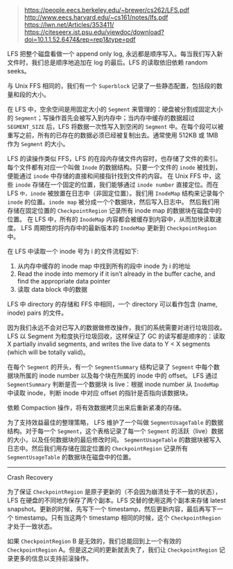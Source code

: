 > https://people.eecs.berkeley.edu/~brewer/cs262/LFS.pdf
> http://www.eecs.harvard.edu/~cs161/notes/lfs.pdf
> https://lwn.net/Articles/353411/
> https://citeseerx.ist.psu.edu/viewdoc/download?doi=10.1.1.52.6474&rep=rep1&type=pdf

LFS 把整个磁盘看做一个 append only log, 永远都是顺序写入。每当我们写入新文件时，我们总是顺序地追加在 log 的最后。LFS 的读取依旧依赖 random seeks。

与 Unix FFS 相同的，我们有一个 `Superblock` 记录了一些静态配置，包括段的数量和段的大小。

在 LFS 中，空余空间是用固定大小的 `Segment` 来管理的：硬盘被分割成固定大小的 `Segment`；写操作首先会被写入到内存中；当内存中缓存的数据超过 `SEGMENT_SIZE` 后，LFS 将数据一次性写入到空闲的 `Segment` 中。在每个段可以被重写之前，所有的已存在的数据必须已经被复制出去。通常使用 512KB 或 1MB 作为 `Segment` 的大小。

LFS 的读操作类似 FFS，LFS 的在段内存储文件内容时，也存储了文件的索引。每个文件都有对应一个叫做 `Inode` 的数据结构。只要一个文件的 `inode` 被找到，便能通过 `inode` 中存储的直接和间接指针找到文件的内容。
在 Unix FFS 中，这些 `inode` 存储在一个固定的位置，我们能够通过 `inode number` 直接定位。而在 LFS `中，inode` 被放置在日志中（非固定位置）。我们用 `InodeMap` 结构来记录每个 `inode` 的位置。`inode map` 被分成一个个数据块，然后写入日志中。
然后我们用存储在固定位置的 `CheckpointRegion` 记录所有 inode map 的数据块在磁盘中的位置。
在 LFS 中，所有的 `InodeMap` 内容都会被缓存到内容中，从而加快读取速度。
LFS 周期性的将内存中的最新版本的 `InodeMap` 更新到 `CheckpointRegion` 中。

在 LFS 中读取一个 inode 号为 i 的文件流程如下:
1. 从内存中缓存的 inode map 中找到所有的段中 inode 为 i 的地址
2. Read the inode into memory if it isn’t already in the buffer cache, and find the appropriate data pointer
3. 读取 data block 中的数据


LFS 中 directory 的存储和 FFS 中相同，一个 directory 可以看作包含 (name, inode) pairs 的文件。


因为我们永远不会对已写入的数据做修改操作，我们的系统需要对进行垃圾回收。LFS 以 Segment 为粒度执行垃圾回收，这样保证了 GC 的读写都是顺序的：读取 X partially invalid segments, and writes the live data to Y < X segments (which will be totally valid)。

在每个 `Segment` 的开头，有一个 `SegmentSummary` 结构记录了 `Segment` 中每个数据块所属的 inode number 以及每个块在所属的 inode 中的 offset。
LFS 通过 `SegmentSummary` 判断是否一个数据块 is live：根据 inode number 从 `InodeMap` 中读取 inode，判断 inode 中对应 offset 的指针是否指向该数据块。



依赖 Compaction 操作，将有效数据拷贝出来后重新紧凑的存储。



为了支持效益最佳的整理策略， LFS 维护了一个叫做 `SegmentUsageTable` 的数据结构。对于每一个 `Segment`，这个表格记录了每一个 `Segment` 的活跃（live）数据的大小，以及任何数据块的最后修改时间。
`SegmentUsageTable` 的数据块被写入日志中。然后我们用存储在固定位置的 `CheckpointRegion` 记录所有 `SegmentUsageTable` 的数据块在磁盘中的位置。


---

Crash Recovery

为了保证 `CheckpointRegion` 是原子更新的（不会因为崩溃处于不一致的状态），LFS 在硬盘的不同地方保存了两个副本。LFS 交替的使用这两个副本来存储 latest snapshot。更新的时候，先写下一个 timestamp，然后更新内容，最后再写下一个 timestamp。只有当这两个 timestamp 相同的时候，这个 `CheckpointRegion` 才处于一致状态。

如果 `CheckpointRegion` B 是无效的，我们总能回到上一个有效的 `CheckpointRegion` A。但是这之间的更新就丢失了，我们让 `CheckpointRegion` 记录更多的信息以支持前滚操作。
